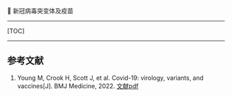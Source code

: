 👏 新冠病毒突变体及疫苗

---
[TOC]

---



## 参考文献
1. Young M, Crook H, Scott J, et al. Covid-19: virology, variants, and vaccines[J]. BMJ Medicine, 2022. [文献pdf](./新冠病毒突变体及疫苗/e000040.full.pdf)